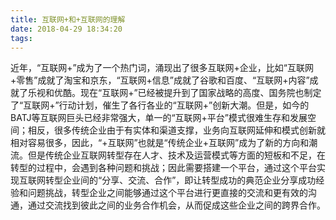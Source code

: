 ```yaml
---
title: 互联网+和+互联网的理解
date: 2018-04-29 18:34:20
tags:
---
```

近年，“互联网+”成为了一个热门词，涌现出了很多互联网+企业，比如“互联网+零售”成就了淘宝和京东，“互联网+信息”成就了谷歌和百度、“互联网+内容”成就了乐视和优酷。现在“互联网+”已经被提升到了国家战略的高度、国务院也制定了“互联网+”行动计划，催生了各行各业的“互联网+”创新大潮。但是，如今的BATJ等互联网巨头已经非常强大，单一的“互联网+平台”模式很难生存和发展空间；相反，很多传统企业由于有实体和渠道支撑，业务向互联网延伸和模式创新就相对容易很多，因此，“+互联网”也就是“传统企业+互联网”成为了新的方向和潮流。但是传统企业互联网转型存在人才、技术及运营模式等方面的短板和不足，在转型的过程中，会遇到各种问题和挑战；因此需要搭建一个平台，通过这个平台实现互联网转型企业间的“分享、交流、合作”，即让转型成功的典范企业分享成功经验和问题挑战，转型企业之间能够通过这个平台进行更直接的交流和更有效的沟通，通过交流找到彼此之间的业务合作机会，从而促成这些企业之间的跨界合作。